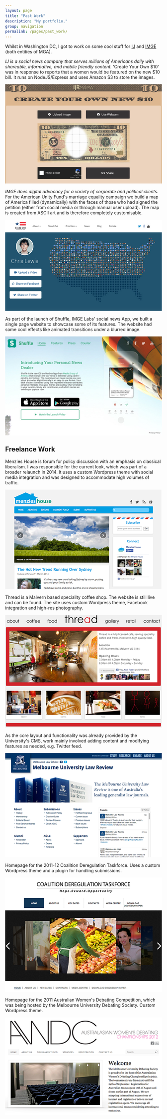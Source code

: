 ```yaml
---
layout: page
title: "Past Work"
description: "My portfolio."
group: navigation
permalink: /pages/past_work/
---
```


Whilst in Washington DC, I got to work on some cool stuff for [IJ](http://www.ij.com) and [IMGE](http://www.imge.com) (both entities of MGA).

*IJ is a social news company that serves millions of Americans daily with shareable, informative, and mobile friendly content.* 'Create Your Own $10' was in response to reports that a women would be featured on the new $10 bill. It runs on NodeJS/Express and uses Amazon S3 to store the images.

[![$10 Bill](your_bill.jpg)](http://10.ij.com)

*IMGE does digital advocacy for a variety of corporate and political clients.* For the American Unity Fund's marriage equality campaign we build a map of America filled (dynamically) with the faces of those who had signed the petition (either from social media or through manual user upload). The map is created from ASCII art and is therefore completely customisable.

[![Stand Out](stand_out.jpg)](http://www.auf.com)

As part of the launch of Shuffle, IMGE Labs' social news App, we built a single page website to showcase some of its features. The website had some cool effects like animated transitions under a blurred image.

[![Shuffle](shuffle.jpg)](http://www.shuffle.com)

## Freelance Work

Menzies House is forum for policy discussion with an emphasis on classical liberalism. I was responsible for the current look, which was part of a broader relaunch in 2014. It uses a custom Wordpress theme with social media integration and was designed to accommodate high volumes of traffic.

[![Menzies House](preview_menzies_house.png)](http://www.menzieshouse.com.au)

Thread is a Malvern based speciality coffee shop. The website is still live and can be found. The site uses custom Wordpress theme, Facebook integration and high-res photography.

[![Thread Café](preview_thread_cafe.png)](http://www.threadcafe.com.au)

As the core layout and functionality was already provided by the University's CMS, work mainly involved adding content and modifying features as needed, e.g. Twitter feed.

[![Melbourne University Law Review](preview_mulr.png)](http://www.mulr.com.au)

Homepage for the 2011-12 Coalition Deregulation Taskforce. Uses a custom Wordpress theme and a plugin for handling submissions.

![Coalition Deregulation Taskforce](preview_dereg_taskforce.png)

Homepage for the 2011 Australian Women's Debating Competition, which was being hosted by the Melbourne University Debating Society. Custom Wordpress theme.

![Australian Women's Debating Competition](preview_awdc.png)
